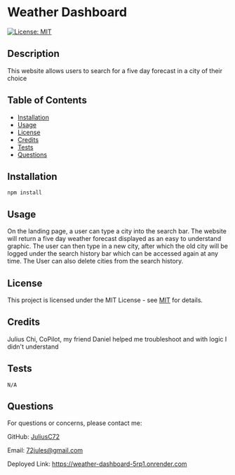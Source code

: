 # Weather Dashboard
[![License: MIT](https://img.shields.io/badge/License-MIT-yellow.svg)](https://opensource.org/licenses/MIT)

## Description

This website allows users to search for a five day forecast in a city of their choice

## Table of Contents

- [Installation](#installation)
- [Usage](#usage)
- [License](#license)
- [Credits](#credits)
- [Tests](#tests)
- [Questions](#questions)

## Installation

```
npm install
```

## Usage

On the landing page, a user can type a city into the search bar. The website will return a five day weather forecast displayed as an easy to understand graphic. The user can then type in a new city, after which the old city will be logged under the search history bar which can be accessed again at any time. The User can also delete cities from the search history.

## License

This project is licensed under the MIT License - see [MIT](https://opensource.org/licenses/MIT) for details.

## Credits

Julius Chi, CoPilot, my friend Daniel helped me troubleshoot and with logic I didn't understand

## Tests

```
N/A
```

## Questions

For questions or concerns, please contact me:

GitHub: [JuliusC72](https://github.com/JuliusC72)

Email: [72jules@gmail.com](mailto:72jules@gmail.com)

Deployed Link: https://weather-dashboard-5rp1.onrender.com
